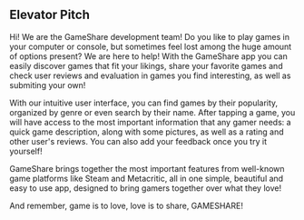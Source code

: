 ## Elevator Pitch

Hi! We are the GameShare development team! Do you like to play games in your computer or console, but sometimes feel lost among the huge amount of options present? We are here to help! With the GameShare app you can easily discover games that fit your likings, share your favorite games and check user reviews and evaluation in games you find interesting, as well as submiting your own!

With our intuitive user interface, you can find games by their popularity, organized by genre or even search by their name. After tapping a game, you will have access to the most important information that any gamer needs: a quick game description, along with some pictures, as well as a rating and other user's reviews. You can also add your feedback once you try it yourself!

GameShare brings together the most important features from well-known game platforms like Steam and Metacritic, all in one simple, beautiful and easy to use app, designed to bring gamers together over what they love!

And remember, game is to love, love is to share, GAMESHARE!